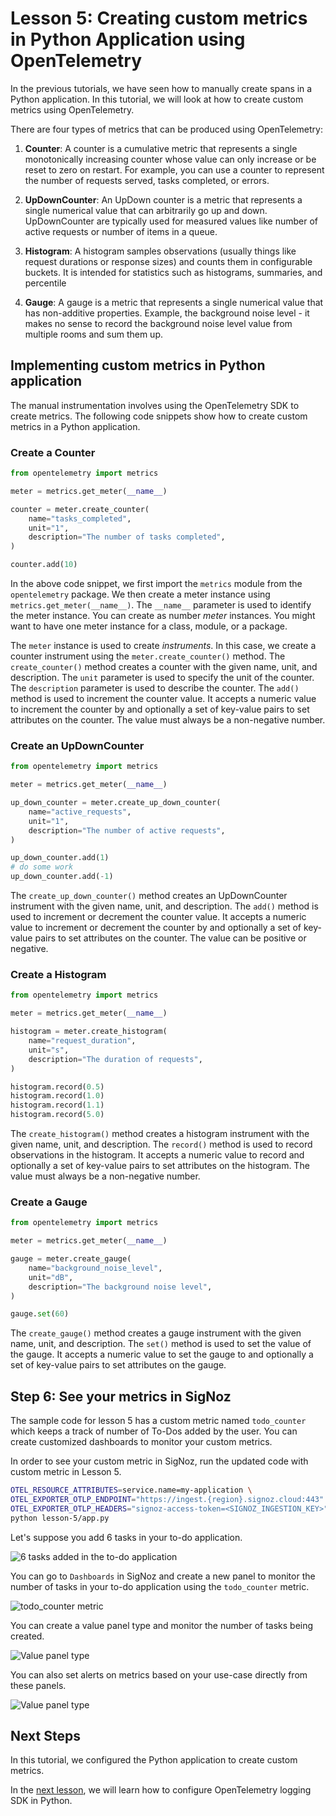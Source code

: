 # Lesson 5: Creating custom metrics in Python Application using OpenTelemetry

In the previous tutorials, we have seen how to manually create spans in a Python application. In this tutorial, we will look at how to create custom metrics using OpenTelemetry.

There are four types of metrics that can be produced using OpenTelemetry:

1. **Counter**: A counter is a cumulative metric that represents a single monotonically increasing counter whose value can only increase or be reset to zero on restart. For example, you can use a counter to represent the number of requests served, tasks completed, or errors.

2. **UpDownCounter**: An UpDown counter is a metric that represents a single numerical value that can arbitrarily go up and down. UpDownCounter are typically used for measured values like number of active requests or number of items in a queue.

3. **Histogram**: A histogram samples observations (usually things like request durations or response sizes) and counts them in configurable buckets. It is intended for statistics such as histograms, summaries, and percentile

4. **Gauge**: A gauge is a metric that represents a single numerical value that has non-additive properties. Example, the background noise level - it makes no sense to record the background noise level value from multiple rooms and sum them up.


## Implementing custom metrics in Python application

The manual instrumentation involves using the OpenTelemetry SDK to create metrics. The following code snippets show how to create custom metrics in a Python application.


### Create a Counter

```python
from opentelemetry import metrics

meter = metrics.get_meter(__name__)

counter = meter.create_counter(
    name="tasks_completed",
    unit="1",
    description="The number of tasks completed",
)

counter.add(10)
```

In the above code snippet, we first import the `metrics` module from the `opentelemetry` package. We then create a meter instance using `metrics.get_meter(__name__)`. The `__name__` parameter is used to identify the meter instance. You can create as number _meter_ instances. You might want to have one meter instance for a class, module, or a package.

The `meter` instance is used to create _instruments_. In this case, we create a counter instrument using the `meter.create_counter()` method. The `create_counter()` method creates a counter with the given name, unit, and description. The `unit` parameter is used to specify the unit of the counter. The `description` parameter is used to describe the counter. The `add()` method is used to increment the counter value. It accepts a numeric value to increment the counter by and optionally a set of key-value pairs to set attributes on the counter. The value must always be a non-negative number.

### Create an UpDownCounter

```python
from opentelemetry import metrics

meter = metrics.get_meter(__name__)

up_down_counter = meter.create_up_down_counter(
    name="active_requests",
    unit="1",
    description="The number of active requests",
)

up_down_counter.add(1)
# do some work
up_down_counter.add(-1)
```

The `create_up_down_counter()` method creates an UpDownCounter instrument with the given name, unit, and description. The `add()` method is used to increment or decrement the counter value. It accepts a numeric value to increment or decrement the counter by and optionally a set of key-value pairs to set attributes on the counter. The value can be positive or negative.

### Create a Histogram

```python
from opentelemetry import metrics

meter = metrics.get_meter(__name__)

histogram = meter.create_histogram(
    name="request_duration",
    unit="s",
    description="The duration of requests",
)

histogram.record(0.5)
histogram.record(1.0)
histogram.record(1.1)
histogram.record(5.0)
```

The `create_histogram()` method creates a histogram instrument with the given name, unit, and description. The `record()` method is used to record observations in the histogram. It accepts a numeric value to record and optionally a set of key-value pairs to set attributes on the histogram. The value must always be a non-negative number.

### Create a Gauge

```python
from opentelemetry import metrics

meter = metrics.get_meter(__name__)

gauge = meter.create_gauge(
    name="background_noise_level",
    unit="dB",
    description="The background noise level",
)

gauge.set(60)
```

The `create_gauge()` method creates a gauge instrument with the given name, unit, and description. The `set()` method is used to set the value of the gauge. It accepts a numeric value to set the gauge to and optionally a set of key-value pairs to set attributes on the gauge.

## Step 6: See your metrics in SigNoz

The sample code for lesson 5 has a custom metric named `todo_counter` which keeps a track of number of To-Dos added by the user. You can create customized dashboards to monitor your custom metrics.

In order to see your custom metric in SigNoz, run the updated code with custom metric in Lesson 5.

```bash
OTEL_RESOURCE_ATTRIBUTES=service.name=my-application \
OTEL_EXPORTER_OTLP_ENDPOINT="https://ingest.{region}.signoz.cloud:443" \
OTEL_EXPORTER_OTLP_HEADERS="signoz-access-token=<SIGNOZ_INGESTION_KEY>" \
python lesson-5/app.py
```

Let's suppose you add 6 tasks in your to-do application.

![6 tasks added in the to-do application](../static/images/6-tasks.png)

You can go to `Dashboards` in SigNoz and create a new panel to monitor the number of tasks in your to-do application using the `todo_counter` metric.

![todo_counter metric](../static/images/custom-metrics-opentelemetry-python.png)

You can create a value panel type and monitor the number of tasks being created.

![Value panel type](../static/images/no-of-tasks-added.png)

You can also set alerts on metrics based on your use-case directly from these panels.

![Value panel type](../static/images/create-alerts-custom-metrics.png)


## Next Steps

In this tutorial, we configured the Python application to create custom metrics.

In the [next lesson](https://github.com/SigNoz/opentelemetry-python-example/tree/main/lesson-6), we will learn how to configure OpenTelemetry logging SDK in Python.
